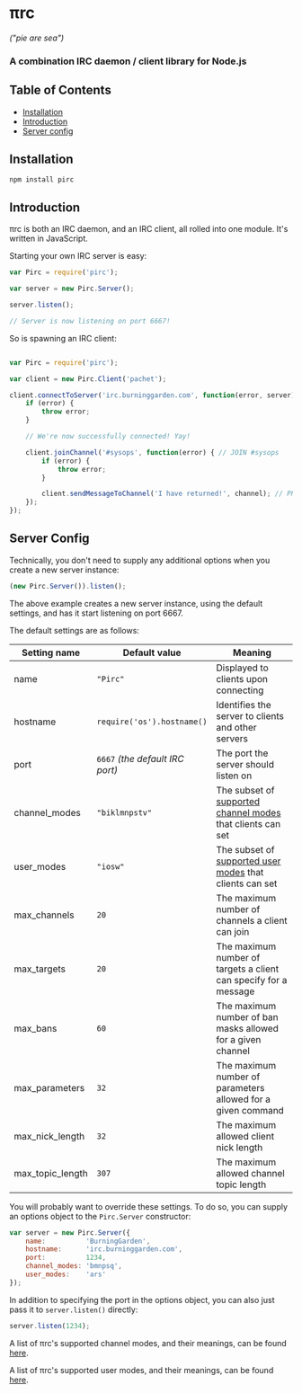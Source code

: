 # πrc
*("pie are sea")*

### A combination IRC daemon / client library for Node.js

## Table of Contents

- [Installation](#installation)
- [Introduction](#introduction)
- [Server config](#server-config)

## Installation

`npm install pirc`

## Introduction

πrc is both an IRC daemon, and an IRC client, all rolled into one module.
It's written in JavaScript.

Starting your own IRC server is easy:

`````js
var Pirc = require('pirc');

var server = new Pirc.Server();

server.listen();

// Server is now listening on port 6667!

`````

So is spawning an IRC client:

`````js

var Pirc = require('pirc');

var client = new Pirc.Client('pachet');

client.connectToServer('irc.burninggarden.com', function(error, server) {
	if (error) {
		throw error;
	}

	// We're now successfully connected! Yay!

	client.joinChannel('#sysops', function(error) { // JOIN #sysops
		if (error) {
			throw error;
		}

		client.sendMessageToChannel('I have returned!', channel); // PRIVMSG #sysops :I have returned!
	});
});

`````


## Server Config

Technically, you don't need to supply any additional options when you create a new server instance:

`````js
(new Pirc.Server()).listen();
`````

The above example creates a new server instance, using the default settings, and has it start listening on port 6667.

The default settings are as follows:

|Setting name                |Default value                   |Meaning                                                                             |
|----------------------------|--------------------------------|------------------------------------------------------------------------------------|
|name                        |`"Pirc"`                        |Displayed to clients upon connecting                                                |
|hostname                    |`require('os').hostname()`      |Identifies the server to clients and other servers                                  |
|port                        |`6667` *(the default IRC port)* |The port the server should listen on                                                |
|channel_modes               |`"biklmnpstv"`                  |The subset of [supported channel modes](./docs/channel-modes) that clients can set  |
|user_modes                  |`"iosw"`                        |The subset of [supported user modes](./docs/user-modes) that clients can set        |
|max_channels                |`20`                            |The maximum number of channels a client can join                                    |
|max_targets                 |`20`                            |The maximum number of targets a client can specify for a message                    |
|max_bans                    |`60`                            |The maximum number of ban masks allowed for a given channel                         |
|max_parameters              |`32`                            |The maximum number of parameters allowed for a given command                        |
|max_nick_length             |`32`                            |The maximum allowed client nick length                                              |
|max_topic_length            |`307`                           |The maximum allowed channel topic length                                            |


You will probably want to override these settings. To do so, you can supply an options object to the `Pirc.Server` constructor:
`````js
var server = new Pirc.Server({
	name:          'BurningGarden',
	hostname:      'irc.burninggarden.com',
	port:          1234,
	channel_modes: 'bmnpsq',
	user_modes:    'ars'
});
`````

In addition to specifying the port in the options object, you can also just pass it to `server.listen()` directly:
`````js
server.listen(1234);
`````

A list of πrc's supported channel modes, and their meanings, can be found [here](./docs/channel-modes).

A list of πrc's supported user modes, and their meanings, can be found [here](./docs/user-modes).


